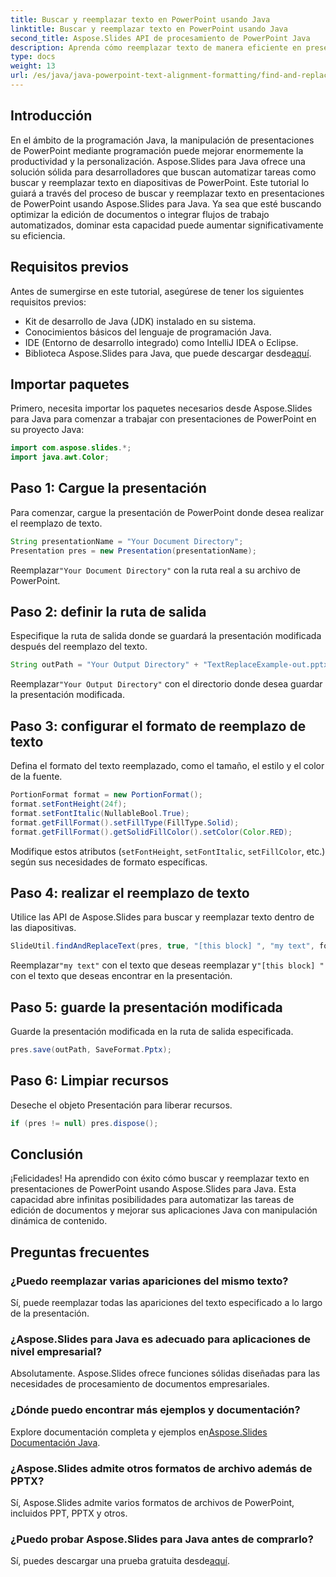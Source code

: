 ```yaml
---
title: Buscar y reemplazar texto en PowerPoint usando Java
linktitle: Buscar y reemplazar texto en PowerPoint usando Java
second_title: Aspose.Slides API de procesamiento de PowerPoint Java
description: Aprenda cómo reemplazar texto de manera eficiente en presentaciones de PowerPoint usando Aspose.Slides para Java. Aumente la productividad de su aplicación Java con este tutorial.
type: docs
weight: 13
url: /es/java/java-powerpoint-text-alignment-formatting/find-and-replace-text-powerpoint-java/
---
```

## Introducción
En el ámbito de la programación Java, la manipulación de presentaciones de PowerPoint mediante programación puede mejorar enormemente la productividad y la personalización. Aspose.Slides para Java ofrece una solución sólida para desarrolladores que buscan automatizar tareas como buscar y reemplazar texto en diapositivas de PowerPoint. Este tutorial lo guiará a través del proceso de buscar y reemplazar texto en presentaciones de PowerPoint usando Aspose.Slides para Java. Ya sea que esté buscando optimizar la edición de documentos o integrar flujos de trabajo automatizados, dominar esta capacidad puede aumentar significativamente su eficiencia.
## Requisitos previos
Antes de sumergirse en este tutorial, asegúrese de tener los siguientes requisitos previos:
- Kit de desarrollo de Java (JDK) instalado en su sistema.
- Conocimientos básicos del lenguaje de programación Java.
- IDE (Entorno de desarrollo integrado) como IntelliJ IDEA o Eclipse.
-  Biblioteca Aspose.Slides para Java, que puede descargar desde[aquí](https://releases.aspose.com/slides/java/).

## Importar paquetes
Primero, necesita importar los paquetes necesarios desde Aspose.Slides para Java para comenzar a trabajar con presentaciones de PowerPoint en su proyecto Java:
```java
import com.aspose.slides.*;
import java.awt.Color;
```
## Paso 1: Cargue la presentación
Para comenzar, cargue la presentación de PowerPoint donde desea realizar el reemplazo de texto.
```java
String presentationName = "Your Document Directory";
Presentation pres = new Presentation(presentationName);
```
 Reemplazar`"Your Document Directory"` con la ruta real a su archivo de PowerPoint.
## Paso 2: definir la ruta de salida
Especifique la ruta de salida donde se guardará la presentación modificada después del reemplazo del texto.
```java
String outPath = "Your Output Directory" + "TextReplaceExample-out.pptx";
```
 Reemplazar`"Your Output Directory"` con el directorio donde desea guardar la presentación modificada.
## Paso 3: configurar el formato de reemplazo de texto
Defina el formato del texto reemplazado, como el tamaño, el estilo y el color de la fuente.
```java
PortionFormat format = new PortionFormat();
format.setFontHeight(24f);
format.setFontItalic(NullableBool.True);
format.getFillFormat().setFillType(FillType.Solid);
format.getFillFormat().getSolidFillColor().setColor(Color.RED);
```
Modifique estos atributos (`setFontHeight`, `setFontItalic`, `setFillColor`, etc.) según sus necesidades de formato específicas.
## Paso 4: realizar el reemplazo de texto
Utilice las API de Aspose.Slides para buscar y reemplazar texto dentro de las diapositivas.
```java
SlideUtil.findAndReplaceText(pres, true, "[this block] ", "my text", format);
```
 Reemplazar`"my text"` con el texto que deseas reemplazar y`"[this block] "` con el texto que deseas encontrar en la presentación.
## Paso 5: guarde la presentación modificada
Guarde la presentación modificada en la ruta de salida especificada.
```java
pres.save(outPath, SaveFormat.Pptx);
```
## Paso 6: Limpiar recursos
Deseche el objeto Presentación para liberar recursos.
```java
if (pres != null) pres.dispose();
```

## Conclusión
¡Felicidades! Ha aprendido con éxito cómo buscar y reemplazar texto en presentaciones de PowerPoint usando Aspose.Slides para Java. Esta capacidad abre infinitas posibilidades para automatizar las tareas de edición de documentos y mejorar sus aplicaciones Java con manipulación dinámica de contenido.
## Preguntas frecuentes
### ¿Puedo reemplazar varias apariciones del mismo texto?
Sí, puede reemplazar todas las apariciones del texto especificado a lo largo de la presentación.
### ¿Aspose.Slides para Java es adecuado para aplicaciones de nivel empresarial?
Absolutamente. Aspose.Slides ofrece funciones sólidas diseñadas para las necesidades de procesamiento de documentos empresariales.
### ¿Dónde puedo encontrar más ejemplos y documentación?
 Explore documentación completa y ejemplos en[Aspose.Slides Documentación Java](https://reference.aspose.com/slides/java/).
### ¿Aspose.Slides admite otros formatos de archivo además de PPTX?
Sí, Aspose.Slides admite varios formatos de archivos de PowerPoint, incluidos PPT, PPTX y otros.
### ¿Puedo probar Aspose.Slides para Java antes de comprarlo?
 Sí, puedes descargar una prueba gratuita desde[aquí](https://releases.aspose.com/).
